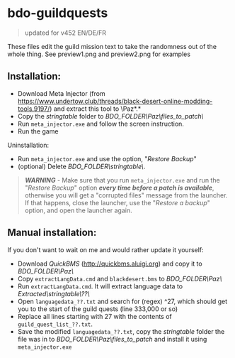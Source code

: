 # bdo-guildquests
> updated for v452 EN/DE/FR

These files edit the guild mission text to take the randomness out of the whole thing. See preview1.png and preview2.png for examples

## Installation:
- Download Meta Injector (from https://www.undertow.club/threads/black-desert-online-modding-tools.9197/) and extract this tool to <game folder>\Paz\*.*
- Copy the *stringtable* folder to *BDO_FOLDER\\Paz\\files_to_patch\\*
- Run `meta_injector.exe` and follow the screen instruction.
- Run the game

Uninstallation:
- Run `meta_injector.exe` and use the  option, "*Restore Backup*"
- (optional) Delete *BDO_FOLDER\\stringtable\\*.

> ***WARNING*** -  Make sure that you run `meta_injector.exe` and run the "*Restore Backup*" option ***every time before a patch is available***, otherwise you will get a "corrupted files" message from the launcher.
If that happens, close the launcher, use the "*Restore a backup*" option, and open the launcher again.

## Manual installation:

If you don't want to wait on me and would rather update it yourself:
- Download *QuickBMS* (http://quickbms.aluigi.org) and copy it to *BDO_FOLDER\\Paz\\*
- Copy `extractLangData.cmd` and `blackdesert.bms` to *BDO_FOLDER\\Paz\\*
- Run `extractLangData.cmd`. It will extract language data to *Extracted\\stringtable\\??\\*
- Open `languagedata_??.txt` and search for (regex) ^27, which should get you to the start of the guild quests (line 333,000 or so)
- Replace all lines starting with 27 with the contents of `guild_quest_list_??.txt`.
- Save the modified `languagedata_??.txt`, copy the *stringtable* folder the file was in to *BDO_FOLDER\Paz\files_to_patch*  and install it using `meta_injector.exe` 